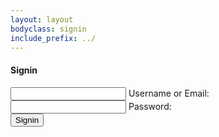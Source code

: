 ```yaml
---
layout: layout
bodyclass: signin
include_prefix: ../
---
```

<!-- TODO: Try to separate markup and content -->
<section class="section--center mdl-grid mdl-grid--no-spacing mdl-shadow--2dp">
  <div class="mdl-card mdl-cell mdl-cell--12-col">
    <div class="mdl-card__supporting-text">
      <h4>Signin</h4>
      <div class="mdl-textfield mdl-js-textfield mdl-textfield--floating-label">
        <input class="mdl-textfield__input" type="text" id="nameOrEmail" />
        <label class="mdl-textfield__label" for="nameOrEmail">Username or Email:</label>
      </div>
      <div class="mdl-textfield mdl-js-textfield mdl-textfield--floating-label">
        <input class="mdl-textfield__input" type="password" id="password" />
        <label class="mdl-textfield__label" for="password">Password:</label>
      </div>
    </div>
    <div class="mdl-card__actions mdl-card--border">
      <button class="mdl-button mdl-js-button mdl-button--raised mdl-button--colored">
        Signin
      </button>
    </div>
  </div>
</section>
